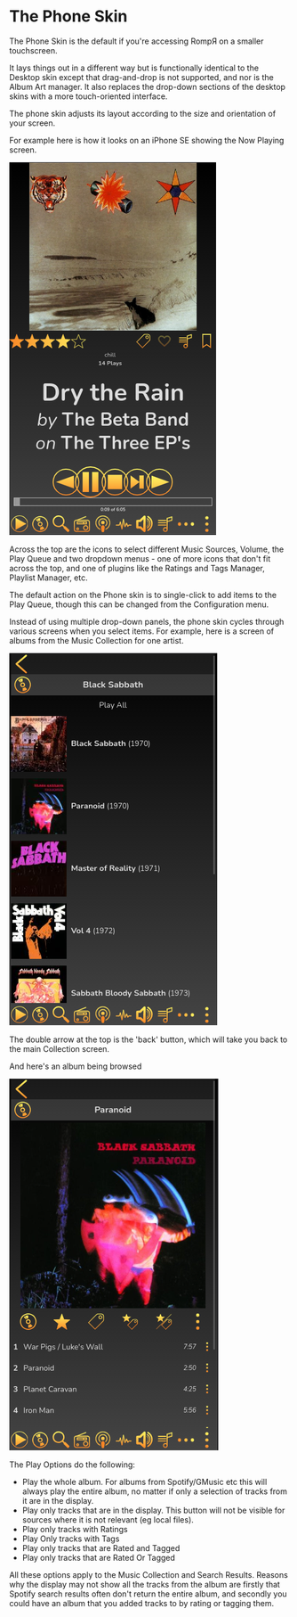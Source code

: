# The Phone Skin

The Phone Skin is the default if you're accessing RompЯ on a smaller touchscreen.

It lays things out in a different way but is functionally identical to the Desktop skin except that drag-and-drop is not supported,
and nor is the Album Art manager. It also replaces the drop-down sections of the desktop skins with a more touch-oriented
interface.

The phone skin adjusts its layout according to the size and orientation of your screen.

For example here is how it looks on an iPhone SE showing the Now Playing screen.

![](images/iphone5-portrait.png)

Across the top are the icons to select different Music Sources, Volume, the Play Queue and two dropdown menus - one of more icons that don't fit across the top, and one of plugins like the Ratings and Tags Manager, Playlist Manager, etc.

The default action on the Phone skin is to single-click to add items to the Play Queue, though this can be changed from the Configuration menu.

Instead of using multiple drop-down panels, the phone skin cycles through various screens when you select items. For example, here is a screen of albums from the Music Collection for one artist.

![](images/iphone5-albums.png)

The double arrow at the top is the 'back' button, which will take you back to the main Collection screen.

And here's an album being browsed

![](images/phone-album.png)

The Play Options do the following:

* Play the whole album. For albums from Spotify/GMusic etc this will always play the entire album, no matter if only a selection of tracks from it are in the display.
* Play only tracks that are in the display. This button will not be visible for sources where it is not relevant (eg local files).
* Play only tracks with Ratings
* Play Only tracks with Tags
* Play only tracks that are Rated and Tagged
* Play only tracks that are Rated Or Tagged

All these options apply to the Music Collection and Search Results. Reasons why the display may not show all the tracks from the album are firstly that Spotify search results often don't return the entire album, and secondly you could have an album that you added tracks to by rating or tagging them.

